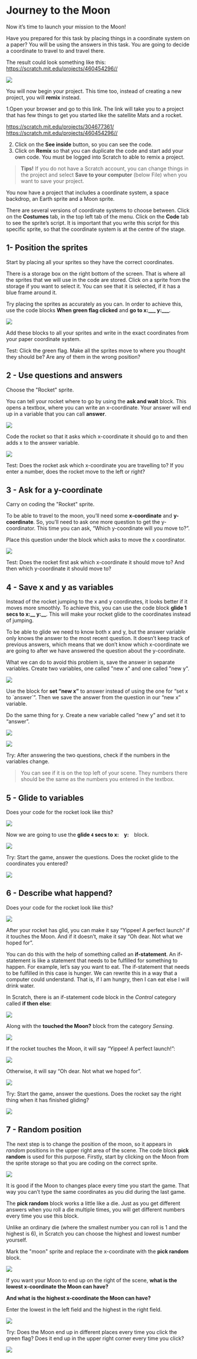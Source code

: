 # Journey to the Moon 

Now it’s time to launch your mission to the Moon!  

Have you prepared for this task by placing things in a coordinate system on a paper? You will be using the answers in this task. You are going to decide a coordinate to travel to and travel there. 

The result could look something like this: <a href="https://scratch.mit.edu/projects/460197668/" target="_blank">https://scratch.mit.edu/projects/460454296//</a> 

![](./u3_v24.gif)

You will now begin your project. This time too, instead of creating a new project, you will **remix** instead. 

1.Open your browser and go to this link. The link will take you to a project that has few things to get you started like the satellite Mats and a rocket. 

https://scratch.mit.edu/projects/304677361/ 
<a href="https://scratch.mit.edu/projects/460454296/" target="_blank">https://scratch.mit.edu/projects/460454296//</a> 

2. Click on the **See inside** button, so you can see the code. 
3. Click on **Remix** so that you can duplicate the code and start add your own code. You must be logged into Scratch to able to remix a project. 

> **Tips!** If you do not have a Scratch account, you can change things in the project and select **Save to your computer** (below File) when you want to save your project. 

You now have a project that includes a coordinate system, a space backdrop, an Earth sprite and a Moon sprite. 

There are several versions of coordinate systems to choose between. Click on the **Costumes** tab, in the top left tab of the menu. Click on the **Code** tab to see the sprite’s script. It is important that you write this script for this specific sprite, so that the coordinate system is at the centre of the stage. 

## 1- Position the sprites 

Start by placing all your sprites so they have the correct coordinates. 

There is a storage box on the right bottom of the screen. That is where all the sprites that we will use in the code are stored. Click on a sprite from the storage if you want to select it. You can see that it is selected, if it has a blue frame around it. 

Try placing the sprites as accurately as you can. In order to achieve this, use the code blocks **When green flag clicked** and **go to x:___ y:___**. 

![](./u3_p1.png)

Add these blocks to all your sprites and write in the exact coordinates from your paper coordinate system. 

Test: Click the green flag. Make all the sprites move to where you thought they should be? Are any of them in the wrong position? 

## 2 - Use questions and answers 

Choose the "Rocket" sprite. 

You can tell your rocket where to go by using the **ask and wait** block. This opens a textbox, where you can write an x-coordinate. Your answer will end up in a variable that you can call **answer**. 

![](./u3_p2.png)

Code the rocket so that it asks which x-coordinate it should go to and then adds x to the answer variable. 

![](./u3_v3.gif)

Test: Does the rocket ask which x-coordinate you are travelling to? If you enter a number, does the rocket move to the left or right? 

## 3 - Ask for a y-coordinate 

Carry on coding the "Rocket" sprite. 

To be able to travel to the moon, you’ll need some **x-coordinate** and **y-coordinate**. So, you’ll need to ask one more question to get the y-coordinator. This time you can ask, “Which y-coordinate will you move to?”.  

Place this question under the block which asks to move the x coordinator. 

![](./u3_p4.png)

Test: Does the rocket first ask which x-coordinate it should move to? And then which y-coordinate it should move to?

## 4 - Save x and y as variables 

Instead of the rocket jumping to the x and y coordinates, it looks better if it moves more smoothly. To achieve this, you can use the code block **glide 1 secs to x:__ y:__**. This will make your rocket glide to the coordinates instead of jumping. 

To be able to glide we need to know both x and y, but the answer variable only knows the answer to the most recent question. It doesn’t keep track of previous answers, which means that we don’t know which x-coordinate we are going to after we have answered the question about the y-coordinate. 

What we can do to avoid this problem is, save the answer in separate variables. Create two variables, one called "new x" and one called "new y".  

![](./u3_p5.png)

Use the block for **set “new x”** to answer instead of using the one for “set x to ´answer´”. Then we save the answer from the question in our “new x” variable. 

Do the same thing for y. Create a new variable called “new y” and set it to “answer”. 

![](./u3_p6.png)

![](./u3_v8.gif)

Try: After answering the two questions, check if the numbers in the variables change. 

> You can see if it is on the top left of your scene. They numbers there should be the same as the numbers you entered in the textbox. 

## 5 - Glide to variables 

Does your code for the rocket look like this? 

![](./u3_p9.png)

Now we are going to use the **glide `4` secs to x: ` ` y: ` `** block. 

![](./u3_p10.png)

Try: Start the game, answer the questions. Does the rocket glide to the coordinates you entered? 

![](./u3_v11.gif)

## 6 - Describe what happend?
Does your code for the rocket look like this? 

![](./u3_p12.png)

After your rocket has glid, you can make it say “Yippee! A perfect launch” if it touches the Moon. And if it doesn’t, make it say “Oh dear. Not what we hoped for”. 

You can do this with the help of something called an **if-statement**. An if-statement is like a statement that needs to be fulfilled for something to happen. For example, let’s say you want to eat. The if-statement that needs to be fulfilled in this case is hunger. We can rewrite this in a way that a computer could understand. That is, if I am hungry, then I can eat else I will drink water.  

In Scratch, there is an if-statement code block in the *Control* category called **if then else**: 

![](./u3_p13.png)

Along with the **touched the Moon?** block from the category *Sensing*. 

![](./u3_p14.png)

If the rocket touches the Moon, it will say “Yippee! A perfect launch!”: 

![](./u3_p15.png)

Otherwise, it will say “Oh dear. Not what we hoped for”. 

![](./u3_p16.png)

Try: Start the game, answer the questions. Does the rocket say the right thing when it has finished gliding? 

![](./u3_v17.gif)

## 7 - Random position 

The next step is to change the position of the moon, so it appears in *random* positions in the upper right area of the scene. The code block **pick random** is used for this purpose. Firstly, start by clicking on the Moon from the sprite storage so that you are coding on the correct sprite.  

![](./u3_p18.png)

It is good if the Moon to changes place every time you start the game. That way you can’t type the same coordinates as you did during the last game. 

The **pick random** block works a little like a die. Just as you get different answers when you roll a die multiple times, you will get different numbers every time you use this block. 

Unlike an ordinary die (where the smallest number you can roll is 1 and the highest is 6), in Scratch you can choose the highest and lowest number yourself. 

Mark the "moon" sprite and replace the x-coordinate with the **pick random** block. 

![](./u3_p19.png)

If you want your Moon to end up on the right of the scene, **what is the lowest x-coordinate the Moon can have?** 

**And what is the highest x-coordinate the Moon can have?** 

Enter the lowest in the left field and the highest in the right field. 

![](./u3_p20.png)

Try: Does the Moon end up in different places every time you click the green flag? 
Does it end up in the upper right corner every time you click?

![](./u3_v20.gif)
